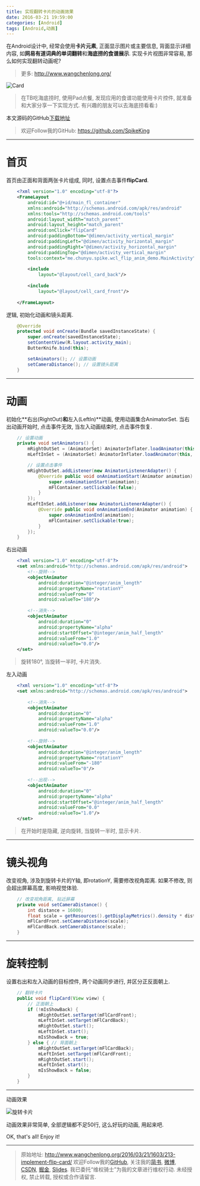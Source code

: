 ```yaml
---
title: 实现翻转卡片的动画效果
date: 2016-03-21 19:59:00
categories: [Android]
tags: [Android,动画]
---
```


在Android设计中, 经常会使用**卡片元素**, 正面显示图片或主要信息, 背面显示详细内容, 如**网易有道词典的单词翻转**和**海底捞的食谱展示**. 实现卡片视图非常容易, 那么如何实现翻转动画呢?

<!-- more -->
> 更多: http://www.wangchenlong.org/

![Card](213-implement-flip-card/card-logo.png)

> 在TB吃海底捞时, 使用Pad点餐, 发现应用的食谱功能使用卡片控件, 就准备和大家分享一下实现方式. 有兴趣的朋友可以去海底捞看看:)

本文源码的GitHub[下载地址](https://github.com/SpikeKing/wcl-flip-anim-demo)

> 欢迎Follow我的GitHub: https://github.com/SpikeKing

---

# 首页

首页由正面和背面两张卡片组成, 同时, 设置点击事件**flipCard**.

``` xml
    <?xml version="1.0" encoding="utf-8"?>
    <FrameLayout
        android:id="@+id/main_fl_container"
        xmlns:android="http://schemas.android.com/apk/res/android"
        xmlns:tools="http://schemas.android.com/tools"
        android:layout_width="match_parent"
        android:layout_height="match_parent"
        android:onClick="flipCard"
        android:paddingBottom="@dimen/activity_vertical_margin"
        android:paddingLeft="@dimen/activity_horizontal_margin"
        android:paddingRight="@dimen/activity_horizontal_margin"
        android:paddingTop="@dimen/activity_vertical_margin"
        tools:context="me.chunyu.spike.wcl_flip_anim_demo.MainActivity">
    
        <include
            layout="@layout/cell_card_back"/>
    
        <include
            layout="@layout/cell_card_front"/>
    
    </FrameLayout>
```

逻辑, 初始化动画和镜头距离.

``` java
    @Override
    protected void onCreate(Bundle savedInstanceState) {
        super.onCreate(savedInstanceState);
        setContentView(R.layout.activity_main);
        ButterKnife.bind(this);

        setAnimators(); // 设置动画
        setCameraDistance(); // 设置镜头距离
    }
```

---

# 动画

初始化**右出(RightOut)**和**左入(LeftIn)**动画, 使用动画集合AnimatorSet.
当右出动画开始时, 点击事件无效, 当左入动画结束时, 点击事件恢复.

``` java
    // 设置动画
    private void setAnimators() {
        mRightOutSet = (AnimatorSet) AnimatorInflater.loadAnimator(this, R.animator.anim_out);
        mLeftInSet = (AnimatorSet) AnimatorInflater.loadAnimator(this, R.animator.anim_in);

        // 设置点击事件
        mRightOutSet.addListener(new AnimatorListenerAdapter() {
            @Override public void onAnimationStart(Animator animation) {
                super.onAnimationStart(animation);
                mFlContainer.setClickable(false);
            }
        });
        mLeftInSet.addListener(new AnimatorListenerAdapter() {
            @Override public void onAnimationEnd(Animator animation) {
                super.onAnimationEnd(animation);
                mFlContainer.setClickable(true);
            }
        });
    }
```

右出动画

``` xml
    <?xml version="1.0" encoding="utf-8"?>
    <set xmlns:android="http://schemas.android.com/apk/res/android">
        <!--旋转-->
        <objectAnimator
            android:duration="@integer/anim_length"
            android:propertyName="rotationY"
            android:valueFrom="0"
            android:valueTo="180"/>
    
        <!--消失-->
        <objectAnimator
            android:duration="0"
            android:propertyName="alpha"
            android:startOffset="@integer/anim_half_length"
            android:valueFrom="1.0"
            android:valueTo="0.0"/>
    </set>
```
> 旋转180°, 当旋转一半时, 卡片消失.

左入动画

``` xml
    <?xml version="1.0" encoding="utf-8"?>
    <set xmlns:android="http://schemas.android.com/apk/res/android">
    
        <!--消失-->
        <objectAnimator
            android:duration="0"
            android:propertyName="alpha"
            android:valueFrom="1.0"
            android:valueTo="0.0"/>
    
        <!--旋转-->
        <objectAnimator
            android:duration="@integer/anim_length"
            android:propertyName="rotationY"
            android:valueFrom="-180"
            android:valueTo="0"/>
    
        <!--出现-->
        <objectAnimator
            android:duration="0"
            android:propertyName="alpha"
            android:startOffset="@integer/anim_half_length"
            android:valueFrom="0.0"
            android:valueTo="1.0"/>
    </set>
```

> 在开始时是隐藏, 逆向旋转, 当旋转一半时, 显示卡片.

---

# 镜头视角

改变视角, 涉及到旋转卡片的Y轴, 即rotationY, 需要修改视角距离.
如果不修改, 则会超出屏幕高度, 影响视觉体验.

``` java
    // 改变视角距离, 贴近屏幕
    private void setCameraDistance() {
        int distance = 16000;
        float scale = getResources().getDisplayMetrics().density * distance;
        mFlCardFront.setCameraDistance(scale);
        mFlCardBack.setCameraDistance(scale);
    }
```

---

# 旋转控制

设置右出和左入动画的目标控件, 两个动画同步进行, 并区分正反面朝上.

``` java
    // 翻转卡片
    public void flipCard(View view) {
        // 正面朝上
        if (!mIsShowBack) {
            mRightOutSet.setTarget(mFlCardFront);
            mLeftInSet.setTarget(mFlCardBack);
            mRightOutSet.start();
            mLeftInSet.start();
            mIsShowBack = true;
        } else { // 背面朝上
            mRightOutSet.setTarget(mFlCardBack);
            mLeftInSet.setTarget(mFlCardFront);
            mRightOutSet.start();
            mLeftInSet.start();
            mIsShowBack = false;
        }
    }
```

---

动画效果

![旋转卡片](213-implement-flip-card/card-anim.gif)

动画效果非常简单, 全部逻辑都不足50行, 这么好玩的动画, 用起来吧.

OK, that's all! Enjoy it!

---

> 原始地址: 
> http://www.wangchenlong.org/2016/03/21/1603/213-implement-flip-card/
> 欢迎Follow我的[GitHub](https://github.com/SpikeKing), 关注我的[简书](http://www.jianshu.com/users/e2b4dd6d3eb4/latest_articles), [微博](http://weibo.com/u/2852941392), [CSDN](http://blog.csdn.net/caroline_wendy), [掘金](http://gold.xitu.io/#/user/56de98c2f3609a005442ec58), [Slides](https://slides.com/spikeking). 
> 我已委托“维权骑士”为我的文章进行维权行动. 未经授权, 禁止转载, 授权或合作请留言.

